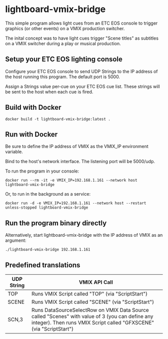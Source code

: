 # lightboard-vmix-bridge

This simple program allows light cues from an ETC EOS console to trigger graphics (or other events) on a VMIX production switcher.

The inital concept was to have light cues trigger "Scene titles" as subtitles on a VMIX switcher during a play or musical production.

## Setup your ETC EOS lighting console

Configure your ETC EOS console to send UDP Strings to the IP address of the host running this program.  The default port is 5000.

Assign a Strings value per-cue on your ETC EOS cue list.  These strings will be sent to the host when each cue is fired.

## Build with Docker

`docker build -t lightboard-vmix-bridge:latest .`

## Run with Docker
Be sure to define the IP address of VMIX as the VMIX_IP environment variable.

Bind to the host's network interface.  The listening port will be 5000/udp.

To run the program in your console:

`docker run --rm -it -e VMIX_IP=192.168.1.161 --network host lightboard-vmix-bridge`


Or, to run in the background as a service:

`docker run -d -e VMIX_IP=192.168.1.161 --network host --restart unless-stopped lightboard-vmix-bridge`

## Run the program binary directly
Alternatively, start lightboard-vmix-bridge with the IP address of VMIX as an argument:

`./lightboard-vmix-bridge 192.168.1.161`


## Predefined translations

| UDP String  | VMIX API Call |
| ------------- | ------------- |
| TOP  | Runs VMIX Script called "TOP" (via "ScriptStart")  |
| SCENE  | Runs VMIX Script called "SCENE"  (via "ScriptStart")  |
| SCN,3  | Runs DataSourceSelectRow on VMIX Data Source called "Scenes" with value of 3 (you can define any integer).  Then runs VMIX Script called "GFXSCENE" (via "ScriptStart")  |
